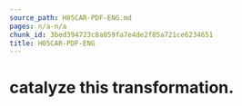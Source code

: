```yaml
---
source_path: H05CAR-PDF-ENG.md
pages: n/a-n/a
chunk_id: 3bed394723c8a059fa7e4de2f85a721ce6234651
title: H05CAR-PDF-ENG
---
```

# catalyze this transformation.
